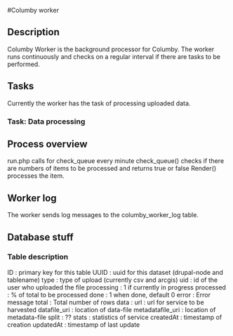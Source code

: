 #Columby worker

## Description
Columby Worker is the background processor for Columby. The worker runs continuously and checks on a regular interval if there are tasks to be performed. 

## Tasks 
Currently the worker has the task of processing uploaded data. 
### Task: Data processing



## Process overview
run.php calls for check_queue every minute
  check_queue() checks if there are numbers of items to be processed and returns true or false
  	Render() processes the item. 


## Worker log
The worker sends log messages to the columby_worker_log table. 


## Database stuff 

### Table description
ID					: primary key for this table
UUID				: uuid for this dataset (drupal-node and tablename)
type				: type of upload (currently csv and arcgis)
uid 				: id of the user who uploaded the file
processing			: 1 if currently in progress
processed			: % of total to be processed
done				: 1 when done, default 0
error				: Error message
total				: Total number of rows
data 				: 
url 				: url for service to be harvested
datafile_uri 		: location of data-file
metadatafile_uri 	: location of metadata-file
split 				: ??
stats 				: statistics of service
createdAt			: timestamp of creation
updatedAt			: timestamp of last update


